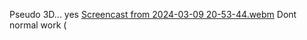 Pseudo 3D... yes
[Screencast from 2024-03-09 20-53-44.webm](https://github.com/mypzik3D/pseudo3D/assets/149926497/a07a8531-d13a-4a08-bbb3-e230de9d19a7)
 Dont normal work (
